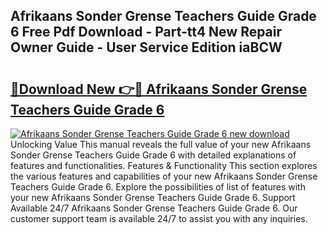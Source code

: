 ## Afrikaans Sonder Grense Teachers Guide Grade 6 Free Pdf Download - Part-tt4 New Repair Owner Guide - User Service Edition iaBCW

# <h2><a href="http://bc68696.oget.top/?id=Afrikaans+Sonder+Grense+Teachers+Guide+Grade+6">🔗Download New 👉🔴 Afrikaans Sonder Grense Teachers Guide Grade 6</a></h2>

[![Afrikaans Sonder Grense Teachers Guide Grade 6 new download](https://i.imgur.com/5g1atiW.png)](http://bc68696.oget.top/?id=Afrikaans+Sonder+Grense+Teachers+Guide+Grade+6)
Unlocking Value This manual reveals the full value of your new Afrikaans Sonder Grense Teachers Guide Grade 6 with detailed explanations of features and functionalities. Features & Functionality This section explores the various features and capabilities of your new Afrikaans Sonder Grense Teachers Guide Grade 6. Explore the possibilities of list of features with your new Afrikaans Sonder Grense Teachers Guide Grade 6. Support Available 24/7 Afrikaans Sonder Grense Teachers Guide Grade 6. Our customer support team is available 24/7 to assist you with any inquiries.
